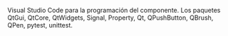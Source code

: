 Visual Studio Code para la programación del componente.
Los paquetes QtGui, QtCore, QtWidgets, Signal, Property, Qt, QPushButton, QBrush, QPen, pytest, unittest.